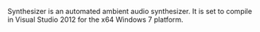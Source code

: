Synthesizer is an automated ambient audio synthesizer.
It is set to compile in Visual Studio 2012 for the x64 Windows 7 platform.
